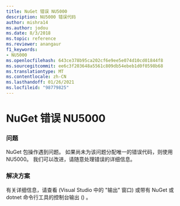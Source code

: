 ```yaml
---
title: NuGet 错误 NU5000
description: NU5000 错误代码
author: mishra14
ms.author: jodou
ms.date: 8/3/2018
ms.topic: reference
ms.reviewer: anangaur
f1_keywords:
- NU5000
ms.openlocfilehash: 643ce378b95ca202cf6e9ee5e074d10cd01844f8
ms.sourcegitcommit: ee6c3f203648a5561c809db54ebeb1d0f0598b68
ms.translationtype: MT
ms.contentlocale: zh-CN
ms.lasthandoff: 01/26/2021
ms.locfileid: "98779825"
---
```

# <a name="nuget-error-nu5000"></a>NuGet 错误 NU5000

### <a name="issue"></a>问题

NuGet 包操作遇到问题。 如果尚未为该问题分配唯一的错误代码，则使用 NU5000。 我们可以改进，请随意处理错误的详细信息。


### <a name="solution"></a>解决方案

有关详细信息，请查看 (Visual Studio 中的 "输出" 窗口) 或带有 NuGet 或 dotnet 命令行工具的控制台输出 () 。


